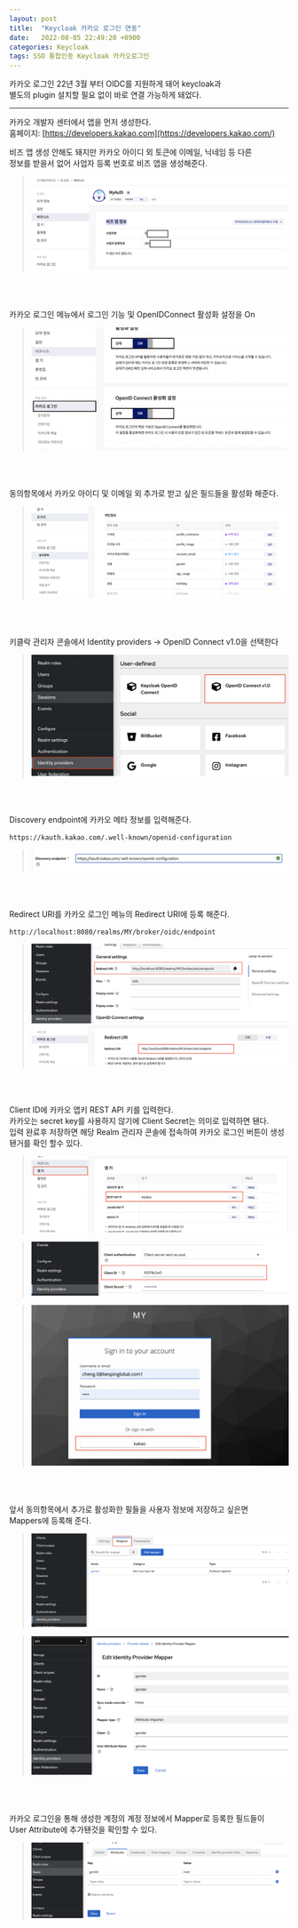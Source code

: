 ```yaml
---
layout: post
title:  "Keycloak 카카오 로그인 연동"
date:   2022-08-05 22:49:20 +0900
categories: Keycloak
tags: SSO 통합인증 Keycloak 카카오로그인
---
```


카카오 로그인 22년 3월 부터 OIDC를 지원하게 돼어 keycloak과  
별도의 plugin 설치할 필요 없이 바로 연결 가능하게 돼었다. 

---
카카오 개발자 센터에서 앱을 먼저 생성한다.  
홈페이지: [https://developers.kakao.com](https://developers.kakao.com/)

비즈 앱 생성 안해도 돼지만   카카오 아이디 외  토큰에 이메일, 닉네임 등 다른  
정보를 받을서 없어 사업자 등록 번호로 비즈 앱을 생성해준다.  
> ![bizapp!](/assets/images/kakao//bizapp.png "bizapp")  
  
<br><br><br>카카오 로그인 메뉴에서  로그인 기능 및  OpenIDConnect 활성화 설정을 On  
> ![basic setting!](/assets/images/kakao//basic_settting.png "basic setting")  
  
<br><br><br>동의항목에서 카카오 아이디 및 이메일 외 추가로 받고 싶은 필드들을 활성화 해준다.  
> ![agree!](/assets/images/kakao//agree.png "agree")  

<br><br><br>키클락 관리자 콘솔에서 Identity providers -> OpenID Connect v1.0을 선택한다  
> ![chose keycloak menu!](/assets/images/kakao//keycloak_idp.png "chose keycloak menu")  


<br><br><br> Discovery endpoint에 카카오 메타 정보를 입력해준다.  

```
https://kauth.kakao.com/.well-known/openid-configuration
```
> ![insert meta!](/assets/images/kakao/insert_meta.png "insert meta")  


<br><br><br> Redirect URI를 카카오 로그인 메뉴의 Redirect URI에 등록 해준다.
```
http://localhost:8080/realms/MY/broker/oidc/endpoint
```
> ![keycloak_redirect_url!](/assets/images/kakao/keycloak_redirect_url.png )  
> ![kakao redirect_url!](/assets/images/kakao/kakao_redirecturi.png )  
  

<br><br><br> Client ID에  카카오 앱키 REST API 키를 입력한다.  
카카오는 secret key를 사용하지 않기에 Client Secret는 의미로 입력하면 됀다.  
입력 완료후 저장하면 해당 Realm 관리자 콘솔에 접속하여 카카오 로그인 버튼이 생성됀거를 확인 할수 있다.  

> ![kakao app key!](/assets/images/kakao/kakao_app_key.png )  
  
> ![kakao redirect_url!](/assets/images/kakao/keycloak_client_id.png )  
  
> ![kakao redirect_url!](/assets/images/kakao/login_page.png )  
  

<br><br><br> 앞서 동의항목에서 추가로 활성화한 필들을 사용자 정보에 저장하고  싶은면  
Mappers에 등록해 준다.  
> ![kakao redirect_url!](/assets/images/kakao/mappers.png )  

> ![kakao redirect_url!](/assets/images/kakao/mapper_detail.png )  
  

<br><br><br> 카카오 로그인을 통해 생성한 계정의 계정 정보에서 Mapper로 등록한 필드들이  
User Attribute에 추가됀것을 확인할 수 있다.  
  
> ![kakao redirect_url!](/assets/images/kakao/user_attribute.png )  


<script src="https://utteranc.es/client.js"
        repo="ooopsy/ooopsy.github.io.git"
        issue-term="url"
        theme="github-light"
        crossorigin="anonymous"
        async>
</script>



